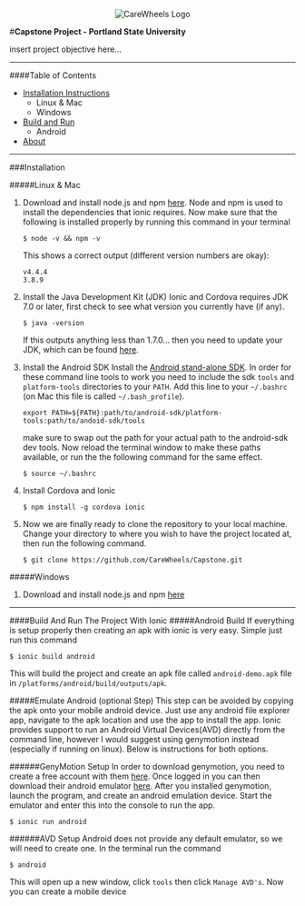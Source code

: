 <p align="center">
  <img src="http://carewheels.org/images/CareWheelsLogoName-FractalMandala-Trans-100x100.png" alt="CareWheels Logo"/>
</p>

#**Capstone Project - Portland State University**

insert project objective here...

___

####Table of Contents
- [Installation Instructions](#Installation)
    - Linux & Mac
    - Windows
- [Build and Run](#Build)
    - Android
- [About](#about)

___


###Installation

#####Linux & Mac
1.  Download and install node.js and npm [here](https://nodejs.org/en/download/). Node and npm is used to install
    the dependencies that ionic requires. Now make sure that the following is installed properly by running this 
    command in your terminal 
    ``` 
    $ node -v && npm -v
    ```
    This shows a correct output (different version numbers are okay):
    ```
    v4.4.4
    3.8.9
    ```

2.  Install the Java Development Kit (JDK) 
    Ionic and Cordova requires JDK 7.0 or later, first check to see what version you currently have (if any).
    ```
    $ java -version
    ```
      
    If this outputs anything less than 1.7.0... then you need to update your JDK, which can be found 
    [here](http://www.oracle.com/technetwork/java/javase/downloads/jdk7-downloads-1880260.html). 
       
3.  Install the Android SDK
    Install the [Android stand-alone SDK](http://developer.android.com/sdk/installing/index.html?pkg=tools). In
    order for these command line tools to work you need to include the sdk `tools` and `platform-tools` directories
    to your `PATH`. Add this line to your `~/.bashrc` (on Mac this file is called `~/.bash_profile`).  
    ```
    export PATH=${PATH}:path/to/android-sdk/platform-tools:path/to/andoid-sdk/tools
    ```
      
    make sure to swap out the path for your actual path to the android-sdk dev tools. Now reload the terminal
    window to make these paths available, or run the the following command for the same effect. 
    ```
    $ source ~/.bashrc
    ```
       
4.  Install Cordova and Ionic  
    ```
    $ npm install -g cordova ionic
    ```
       
5.  Now we are finally ready to clone the repository to your local machine. Change your directory to where you 
    wish to have the project located at, then run the following command. 
    ```
    $ git clone https://github.com/CareWheels/Capstone.git
    ```
    
#####Windows
1.  Download and install node.js and npm [here](https://nodejs.org/en/download/)

---

####Build And Run The Project With Ionic
#####Android Build
If everything is setup properly then creating an apk with ionic is very easy. Simple just run this command
```
$ ionic build android
```
This will build the project and create an apk file called `android-demo.apk` file in
`/platforms/android/build/outputs/apk`.

#####Emulate Android (optional Step)
This step can be avoided by copying the apk onto your mobile android device. Just use any android file explorer app,
navigate to the apk location and use the app to install the app. Ionic provides support to run an Android Virtual 
Devices(AVD) directly from the command line, however I would suggest using genymotion instead (especially if 
running on linux). Below is instructions for both options.

######GenyMotion Setup
In order to download genymotion, you need to create a free account with them 
[here](https://www.genymotion.com/account/create/). Once logged in you can then download their android emulator 
[here](https://www.genymotion.com/download/). After you installed genymotion, launch the program, and create an
android emulation device. Start the emulator and enter this into the console to run the app. 
```
$ ionic run android
```

######AVD Setup
Android does not provide any default emulator, so we will need to create one. In the terminal run the command  
```
$ android
```
This will open up a new window, click `tools` then click `Manage AVD's`. Now you can create a mobile device


